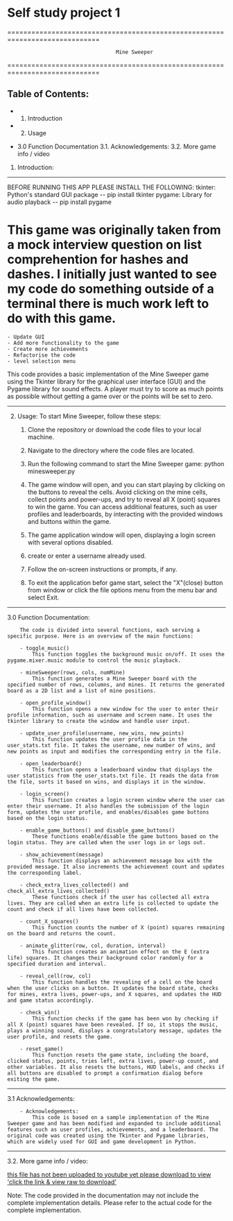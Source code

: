 # Self study project 1
=============================================================================

                                       Mine Sweeper
                            
=============================================================================

Table of Contents:
------------------
- 1. Introduction
     
- 2. Usage
     
- 3.0 Function Documentation
    3.1. Acknowledgements:
    3.2. More game info / video
   
1. Introduction:
----------------
BEFORE RUNNING THIS APP PLEASE INSTALL THE FOLLOWING:
tkinter: Python's standard GUI package -- pip install tkinter
pygame: Library for audio playback     -- pip install pygame


# This game was originally taken from a mock interview question on list comprehention for hashes and dashes. I initially just wanted to see my code do something outside of a terminal there is much work left to do with this game.

    - Update GUI
    - Add more functionality to the game
    - Create more achievements
    - Refactorise the code
    - level selection menu



This code provides a basic implementation of the Mine Sweeper game using the Tkinter library for the graphical user interface (GUI) and the Pygame library for sound effects.  A player must try to score as much points as possible without getting a game over or the points will be set to zero.

---------

2. Usage:
To start Mine Sweeper, follow these steps:

    1. Clone the repository or download the code files to your local machine.
    2. Navigate to the directory where the code files are located.
    3. Run the following command to start the Mine Sweeper game:   python minesweeper.py

    4. The game window will open, and you can start playing by clicking on the buttons to reveal the cells. 
    Avoid clicking on the mine cells, collect points and power-ups, and try to reveal all X (point) squares to win the game.
    You can access additional features, such as user profiles and leaderboards, by interacting with the provided windows and buttons within the game.
  
    5. The game application window will open, displaying a login screen with several options disabled.
    6. create or enter a username already used.
    7. Follow the on-screen instructions or prompts, if any.
    8. To exit the application befor game start, select the "X"(close) button from window or click the file options menu from the menu bar and select Exit.

--------------------------------
3.0 Function Documentation:
        
        The code is divided into several functions, each serving a specific purpose. Here is an overview of the main functions:

        - toggle_music()
            This function toggles the background music on/off. It uses the pygame.mixer.music module to control the music playback.

        - mineSweeper(rows, cols, numMine)
            This function generates a Mine Sweeper board with the specified number of rows, columns, and mines. It returns the generated board as a 2D list and a list of mine positions.

        - open_profile_window()
            This function opens a new window for the user to enter their profile information, such as username and screen name. It uses the tkinter library to create the window and handle user input.

        - update_user_profile(username, new_wins, new_points)
            This function updates the user profile data in the user_stats.txt file. It takes the username, new number of wins, and new points as input and modifies the corresponding entry in the file.

        - open_leaderboard()
            This function opens a leaderboard window that displays the user statistics from the user_stats.txt file. It reads the data from the file, sorts it based on wins, and displays it in the window.

        - login_screen()
            This function creates a login screen window where the user can enter their username. It also handles the submission of the login form, updates the user profile, and enables/disables game buttons based on the login status.

        - enable_game_buttons() and disable_game_buttons()
            These functions enable/disable the game buttons based on the login status. They are called when the user logs in or logs out.

        - show_achievement(message)
            This function displays an achievement message box with the provided message. It also increments the achievement count and updates the corresponding label.

        - check_extra_lives_collected() and check_all_extra_lives_collected()
            These functions check if the user has collected all extra lives. They are called when an extra life is collected to update the count and check if all lives have been collected.

        - count_X_squares()
            This function counts the number of X (point) squares remaining on the board and returns the count.

        - animate_glitter(row, col, duration, interval)
            This function creates an animation effect on the E (extra life) squares. It changes their background color randomly for a specified duration and interval.

        - reveal_cell(row, col)
            This function handles the revealing of a cell on the board when the user clicks on a button. It updates the board state, checks for mines, extra lives, power-ups, and X squares, and updates the HUD and game status accordingly.

        - check_win()
            This function checks if the game has been won by checking if all X (point) squares have been revealed. If so, it stops the music, plays a winning sound, displays a congratulatory message, updates the user profile, and resets the game.

        - reset_game()
            This function resets the game state, including the board, clicked status, points, tries left, extra lives, power-up count, and other variables. It also resets the buttons, HUD labels, and checks if all buttons are disabled to prompt a confirmation dialog before exiting the game.

------------------------------ 
3.1  Acknowledgements:

        - Acknowledgements:
            This code is based on a sample implementation of the Mine Sweeper game and has been modified and expanded to include additional features such as user profiles, achievements, and a leaderboard. The original code was created using the Tkinter and Pygame libraries, which are widely used for GUI and game development in Python.
        
------------------------------
3.2. More game info / video:

[this file has not been uploaded to youtube yet please download to view 'click the link & view raw to download'](https://github.com/stevehud23/Mine-Sweeper/blob/main/MineSweeper(2).mp4)
    

Note: The code provided in the documentation may not include the complete implementation details. Please refer to the actual code for the complete implementation.
